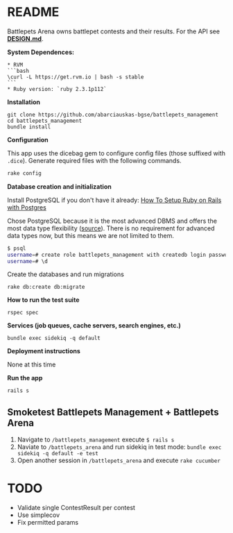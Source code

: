 # README

Battlepets Arena owns battlepet contests and their results. For the API see **[DESIGN.md](DESIGN.md)**.

**System Dependences:**

    * RVM
    ```bash
    \curl -L https://get.rvm.io | bash -s stable
    ```
    * Ruby version: `ruby 2.3.1p112`

**Installation**

```
git clone https://github.com/abarciauskas-bgse/battlepets_management
cd battlepets_management
bundle install
```

**Configuration**

This app uses the dicebag gem to configure config files (those suffixed with `.dice`). Generate required files with the following commands.

```bash
rake config
```

**Database creation and initialization**

Install PostgreSQL if you don't have it already: [How To Setup Ruby on Rails with Postgres](https://www.digitalocean.com/community/tutorials/how-to-setup-ruby-on-rails-with-postgres)

Chose PostgreSQL because it is the most advanced DBMS and offers the most data type flexibility ([source](https://www.digitalocean.com/community/tutorials/sqlite-vs-mysql-vs-postgresql-a-comparison-of-relational-database-management-systems)). There is no requirement for advanced data types now, but this means we are not limited to them.

```bash
$ psql
username=# create role battlepets_management with createdb login password 'password1';
username=# \d
```

Create the databases and run migrations

```
rake db:create db:migrate
```

**How to run the test suite**

```
rspec spec
```

**Services (job queues, cache servers, search engines, etc.)**

```
bundle exec sidekiq -q default
```

**Deployment instructions**

None at this time

**Run the app**

```
rails s
```

## Smoketest Battlepets Management + Battlepets Arena

1. Navigate to `/battlepets_management` execute `$ rails s`
2. Naviate to `/battlepets_arena` and run sidekiq in test mode: `bundle exec sidekiq -q default -e test`
3. Open another session in `/battlepets_arena` and execute `rake cucumber`

# TODO

* Validate single ContestResult per contest
* Use simplecov
* Fix permitted params
